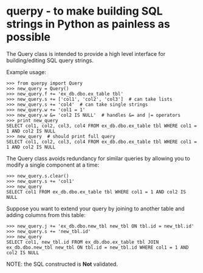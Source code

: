 # querpy - to make building SQL strings in Python as painless as possible

The Query class is intended to provide a high level interface for
building/editing SQL query strings.

Example usage:

    >>> from querpy import Query
    >>> new_query = Query()
    >>> new_query.f += 'ex_db.dbo.ex_table tbl'
    >>> new_query.s += ['col1', 'col2', 'col3']  # can take lists
    >>> new_query.s += 'col4'  # can take single strings
    >>> new_query.w += 'col1 = 1'
    >>> new_query.w &= 'col2 IS NULL'  # handles &= and |= operators
    >>> print new_query
    SELECT col1, col2, col3, col4 FROM ex_db.dbo.ex_table tbl WHERE col1 = 1 AND col2 IS NULL
    >>> new_query  # should print full query
    SELECT col1, col2, col3, col4 FROM ex_db.dbo.ex_table tbl WHERE col1 = 1 AND col2 IS NULL

The Query class avoids redundancy for similar queries by allowing you to modify a single component at a time:

    >>> new_query.s.clear()
    >>> new_query.s += 'col1'
    >>> new_query
    SELECT col1 FROM ex_db.dbo.ex_table tbl WHERE col1 = 1 AND col2 IS NULL

Suppose you want to extend your query by joining to another table and adding columns from this table:

    >>> new_query.j += 'ex_db.dbo.new_tbl new_tbl ON tbl.id = new_tbl.id'
    >>> new_query.s += 'new_tbl.id'
    >>> new_query
    SELECT col1, new_tbl.id FROM ex_db.dbo.ex_table tbl JOIN ex_db.dbo.new_tbl new_tbl ON tbl.id = new_tbl.id WHERE col1 = 1 AND col2 IS NULL


NOTE: the SQL constructed is **Not** validated.
